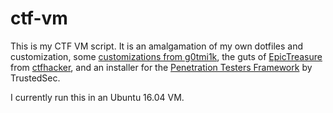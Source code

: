 # ctf-vm

This is my CTF VM script.  It is an amalgamation of my own dotfiles and customization, some [customizations from g0tmi1k](https://github.com/g0tmi1k/os-scripts), the guts of [EpicTreasure](https://github.com/ctfhacker/EpicTreasure) from [ctfhacker](http://ctfhacker.com/), and an installer for the [Penetration Testers Framework](https://github.com/TrustedSec/ptf) by TrustedSec.

I currently run this in an Ubuntu 16.04 VM.
